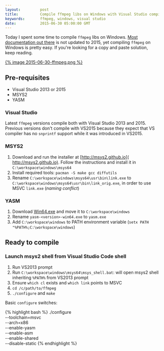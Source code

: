```yaml
---
layout:         post
title:          Compile ffmpeg libs on Windows with Visual Studio compiler
keywords:       ffmpeg, windows, visual studio
date:           2015-06-30 05:00:00 GMT
---
```


Today I spent some time to compile `ffmpeg` libs on Windows. [Most documentation out there](https://trac.ffmpeg.org/wiki/CompilationGuide) is not updated to 2015, yet compiling `ffmpeg` on Windows is pretty easy. If you're looking for a copy and paste solution, keep reading.

[{% image 2015-06-30-ffmpeg.png %}](https://www.ffmpeg.org)


## Pre-requisites

 - Visual Studio 2013 or 2015
 - MSYS2
 - YASM

### Visual Studio

Latest `ffmpeg` versions compile both with Visual Studio 2013 and 2015. Previous versions don't compile with VS2015 because they expect that VS compiler has no `snprintf` support while it was introduced in VS2015.


### MSYS2

1. Download and run the installer at [​http://msys2.github.io](​http://msys2.github.io). Follow the instructions and install it in `C:\workspace\windows\msys64`
2. Install required tools: `pacman -S make gcc diffutils`
3. Rename `C:\workspace\windows\msys64\usr\bin\link.exe` to `C:\workspace\windows\msys64\usr\bin\link_orig.exe`, in order to use MSVC `link.exe` (*naming conflict*)

### YASM

1. Download [Win64.exe](http://yasm.tortall.net/Download.html) and move it to `C:\workspace\windows`
2. Rename `yasm-<version>-win64.exe` to `yasm.exe`
3. Add `C:\workspace\windows` to PATH environment variable (`setx PATH "%PATH%;C:\workspace\windows`)


## Ready to compile

### Launch msys2 shell from Visual Studio Code shell

1. Run VS2013 prompt
2. Run `C:\workspace\windows\msys64\msys_shell.bat`: will open msys2 shell inheriting `%PATH%` from VS2013 prompt
3. Ensure `which cl` exists and `which link` points to MSVC
4. `cd /c/path/to/ffmpeg`
5. `./configure` and `make`

Basic `configure` switches:

{% highlight bash %}
./configure \
    --toolchain=msvc \
    --arch=x86 \
    --enable-yasm \
    --enable-asm\
    --enable-shared \
    --disable-static
{% endhighlight %}
